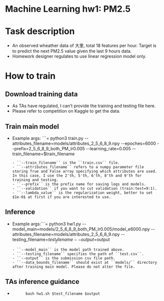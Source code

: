 Machine Learning hw1: PM2.5
===

# Task description
- An observed wheather data of 大里, total 18 features per hour. Target is to predict the next PM2.5 value given the last 9 hours data.
- Homework designer regulates to use linear regression model only.

# How to train
## Download training data
- As TAs have regulated, I can't provide the training and testing file here.
- Please refer to competition on Kaggle to get the data.
## Train main model
- Example args: ```=
        python3 train.py --attributes_filename=models/attributes_2_5_6_8_9.npy --epoches=6000 --prefix=2_5_6_8_9_both_PM_lr0.005 --learning_rate=0.005 --train_filename=$train_filename
    ```
    - ``--train_filename`` is the ``train.csv`` file.
    - ``--attributes_filename`` refers to a numpy parameter file storing True and False array specifying which attributes are used. In this case, I use the 2'th, 5'th, 6'th, 8'th and 9'th for training and testing.
    - ``--prefix`` is the prefix name for saving logs and models.
    - ``--validation`` if you want to cut validation (train:test=9:1).
    - ``--lambda_value`` is the regularization weight, better to set $1e-6$ at first if you are interested to use.
## Inference
- Example args:```=
        python3 hw1.py --model_main=models/2_5_6_8_9_both_PM_lr0.005/model_e6000.npy --attributes_filename=models/attributes_2_5_6_8_9.npy --testing_filename=$test_filename --output=$output
    ```
    - ``--model_main`` is the model path trained above.
    - ``--testing_filename`` specifies the path of ``test.csv``.
    - ``--output`` is the submission csv file path.
    - ``--data_bounds_filename`` should exist at ``models/`` directory after training main model. Please do not alter the file.
## TAs inference guidance
- ```=
        bash hw1.sh $test_filename $output
    ```
